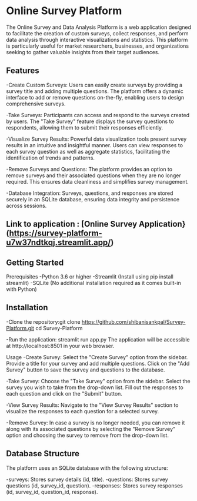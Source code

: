 
# Online Survey Platform
The Online Survey and Data Analysis Platform is a web application designed to facilitate the creation of custom surveys, collect responses, and perform data analysis through interactive visualizations and statistics. This platform is particularly useful for market researchers, businesses, and organizations seeking to gather valuable insights from their target audiences.

## Features
-Create Custom Surveys: Users can easily create surveys by providing a survey title and adding multiple questions. The platform offers a dynamic interface to add or remove questions on-the-fly, enabling users to design comprehensive surveys.

-Take Surveys: Participants can access and respond to the surveys created by users. The "Take Survey" feature displays the survey questions to respondents, allowing them to submit their responses efficiently.

-Visualize Survey Results: Powerful data visualization tools present survey results in an intuitive and insightful manner. Users can view responses to each survey question as well as aggregate statistics, facilitating the identification of trends and patterns.

-Remove Surveys and Questions: The platform provides an option to remove surveys and their associated questions when they are no longer required. This ensures data cleanliness and simplifies survey management.

-Database Integration: Surveys, questions, and responses are stored securely in an SQLite database, ensuring data integrity and persistence across sessions.

## Link to application : [Online Survey Application}(https://survey-platform-u7w37ndtkqj.streamlit.app/)
## Getting Started
Prerequisites
-Python 3.6 or higher
-Streamlit (Install using pip install streamlit)
-SQLite (No additional installation required as it comes built-in with Python)

## Installation
-Clone the repository:git clone https://github.com/shibanisankpal/Survey-Platform.git
cd Survey-Platform


-Run the application:
streamlit run app.py
The application will be accessible at http://localhost:8501 in your web browser.

Usage
-Create Survey: Select the "Create Survey" option from the sidebar. Provide a title for your survey and add multiple questions. Click on the "Add Survey" button to save the survey and questions to the database.

-Take Survey: Choose the "Take Survey" option from the sidebar. Select the survey you wish to take from the drop-down list. Fill out the responses to each question and click on the "Submit" button.

-View Survey Results: Navigate to the "View Survey Results" section to visualize the responses to each question for a selected survey.

-Remove Survey: In case a survey is no longer needed, you can remove it along with its associated questions by selecting the "Remove Survey" option and choosing the survey to remove from the drop-down list.

## Database Structure
The platform uses an SQLite database with the following structure:

-surveys: Stores survey details (id, title).
-questions: Stores survey questions (id, survey_id, question).
-responses: Stores survey responses (id, survey_id, question_id, response).
